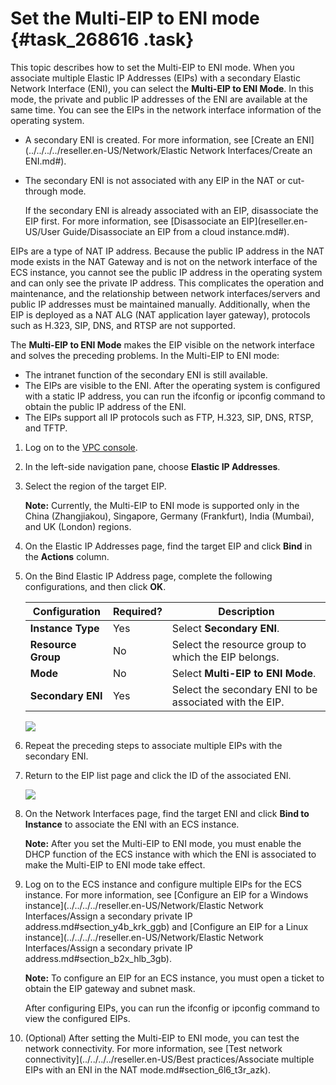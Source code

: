# Set the Multi-EIP to ENI mode {#task_268616 .task}

This topic describes how to set the Multi-EIP to ENI mode. When you associate multiple Elastic IP Addresses \(EIPs\) with a secondary Elastic Network Interface \(ENI\), you can select the **Multi-EIP to ENI Mode**. In this mode, the private and public IP addresses of the ENI are available at the same time. You can see the EIPs in the network interface information of the operating system.

-   A secondary ENI is created. For more information, see [Create an ENI](../../../../reseller.en-US/Network/Elastic Network Interfaces/Create an ENI.md#).
-   The secondary ENI is not associated with any EIP in the NAT or cut-through mode.

    If the secondary ENI is already associated with an EIP, disassociate the EIP first. For more information, see [Disassociate an EIP](reseller.en-US/User Guide/Disassociate an EIP from a cloud instance.md#).


EIPs are a type of NAT IP address. Because the public IP address in the NAT mode exists in the NAT Gateway and is not on the network interface of the ECS instance, you cannot see the public IP address in the operating system and can only see the private IP address. This complicates the operation and maintenance, and the relationship between network interfaces/servers and public IP addresses must be maintained manually. Additionally, when the EIP is deployed as a NAT ALG \(NAT application layer gateway\), protocols such as H.323, SIP, DNS, and RTSP are not supported.

The **Multi-EIP to ENI Mode** makes the EIP visible on the network interface and solves the preceding problems. In the Multi-EIP to ENI mode:

-   The intranet function of the secondary ENI is still available.
-   The EIPs are visible to the ENI. After the operating system is configured with a static IP address, you can run the ifconfig or ipconfig command to obtain the public IP address of the ENI.
-   The EIPs support all IP protocols such as FTP, H.323, SIP, DNS, RTSP, and TFTP.

1.  Log on to the [VPC console](https://partners-intl.console.aliyun.com/#/vpc).
2.  In the left-side navigation pane, choose **Elastic IP Addresses**.
3.  Select the region of the target EIP. 

    **Note:** Currently, the Multi-EIP to ENI mode is supported only in the China \(Zhangjiakou\), Singapore, Germany \(Frankfurt\), India \(Mumbai\), and UK \(London\) regions.

4.  On the Elastic IP Addresses page, find the target EIP and click **Bind** in the **Actions** column.
5.  On the Bind Elastic IP Address page, complete the following configurations, and then click **OK**. 

    |Configuration|Required?|Description|
    |-------------|---------|-----------|
    |**Instance Type**|Yes|Select **Secondary ENI**.|
    |**Resource Group**|No|Select the resource group to which the EIP belongs.|
    |**Mode**|No|Select **Multi-EIP to ENI Mode**.|
    |**Secondary ENI**|Yes|Select the secondary ENI to be associated with the EIP.|

    ![](http://static-aliyun-doc.oss-cn-hangzhou.aliyuncs.com/assets/img/221990/156142465947675_en-US.png)

6.  Repeat the preceding steps to associate multiple EIPs with the secondary ENI.
7.  Return to the EIP list page and click the ID of the associated ENI. 

    ![](http://static-aliyun-doc.oss-cn-hangzhou.aliyuncs.com/assets/img/65386/156142465933382_en-US.png)

8.  On the Network Interfaces page, find the target ENI and click **Bind to Instance** to associate the ENI with an ECS instance. 

    **Note:** After you set the Multi-EIP to ENI mode, you must enable the DHCP function of the ECS instance with which the ENI is associated to make the Multi-EIP to ENI mode take effect.

9.  Log on to the ECS instance and configure multiple EIPs for the ECS instance. For more information, see [Configure an EIP for a Windows instance](../../../../reseller.en-US/Network/Elastic Network Interfaces/Assign a secondary private IP address.md#section_y4b_krk_ggb) and [Configure an EIP for a Linux instance](../../../../reseller.en-US/Network/Elastic Network Interfaces/Assign a secondary private IP address.md#section_b2x_hlb_3gb). 

    **Note:** To configure an EIP for an ECS instance, you must open a ticket to obtain the EIP gateway and subnet mask.

    After configuring EIPs, you can run the ifconfig or ipconfig command to view the configured EIPs.

10. \(Optional\) After setting the Multi-EIP to ENI mode, you can test the network connectivity. For more information, see [Test network connectivity](../../../../reseller.en-US/Best practices/Associate multiple EIPs with an ENI in the NAT mode.md#section_6l6_t3r_azk).


